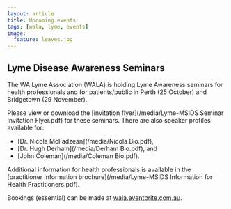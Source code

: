 ```yaml
---
layout: article
title: Upcoming events
tags: [wala, lyme, events]
image:
  feature: leaves.jpg
---
```


## Lyme Disease Awareness Seminars

The WA Lyme Association (WALA) is holding Lyme Awareness seminars for health professionals and for patients/public in Perth (25 October) and Bridgetown (29 November). 

Please view or download the [invitation flyer](/media/Lyme-MSIDS Seminar Invitation Flyer.pdf) for these seminars. There are also speaker profiles available for:

- [Dr. Nicola McFadzean](/media/Nicola Bio.pdf),
- [Dr. Hugh Derham](/media/Derham Bio.pdf), and
- [John Coleman](/media/Coleman Bio.pdf).

Additional information for health professionals is available in the [practitioner information brochure](/media/Lyme-MSIDS Information for Health Practitioners.pdf).

Bookings (essential) can be made at [wala.eventbrite.com.au](http://wala.eventbrite.com.au).
